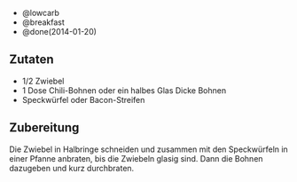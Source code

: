 - @lowcarb
- @breakfast
- @done(2014-01-20)

## Zutaten
- 1/2 Zwiebel
- 1 Dose Chili-Bohnen oder ein halbes Glas Dicke Bohnen
- Speckwürfel oder Bacon-Streifen

## Zubereitung
Die Zwiebel in Halbringe schneiden und zusammen mit den Speckwürfeln in einer Pfanne anbraten, bis die Zwiebeln glasig sind. Dann die Bohnen dazugeben und kurz durchbraten.
